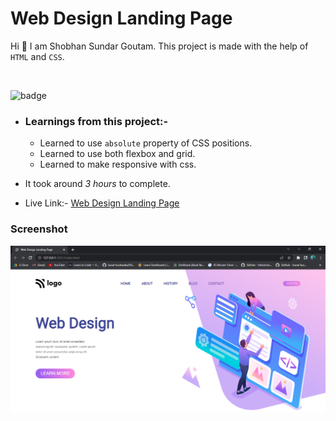 # Web Design Landing Page

Hi 👋 I am Shobhan Sundar Goutam. This project is made with the help of `HTML` and `CSS`.

<br>

![badge](https://img.shields.io/badge/HTML-CSS-blue)

- ### Learnings from this project:-

  - Learned to use `absolute` property of CSS positions.
  - Learned to use both flexbox and grid.
  - Learned to make responsive with css.

- It took around _3 hours_ to complete.

- Live Link:- [Web Design Landing Page](https://webdesign-fsjs8.netlify.app/)

### Screenshot

![Project-8 Screenshot](./project-8.png)
